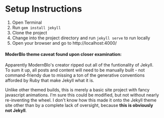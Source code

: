 # Setup Instructions

1. Open Terminal
2. Run `gem install jekyll`
3. Clone the project
4. Change into the project directory and run `jekyll serve` to run locally
5. Open your browser and go to http://localhost:4000/

#### ModerBlo theme caveat found upon closer examination:

Apparently ModernBlo's creator ripped out all of the funtionality of Jekyll. To sum it up, all posts and content will need to be manually built -  not command-friendy due to missing a ton of the generative conventions afforded by Ruby that make Jekyll what it is.

Unlike other themed builds, this is merely a basic site project with fancy javascript animations. I'm sure this could be modified, but not without nearly re-inventing the wheel. I don't know how this made it onto the Jekyll theme site other than by a complete lack of oversight, because **this is obviously not Jekyll**.
